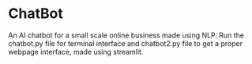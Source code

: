 # ChatBot
An AI chatbot for a small scale online business made using NLP. 
Run the chatbot.py file for terminal interface and chatbot2.py file to get a proper webpage interface, made using streamlit.

